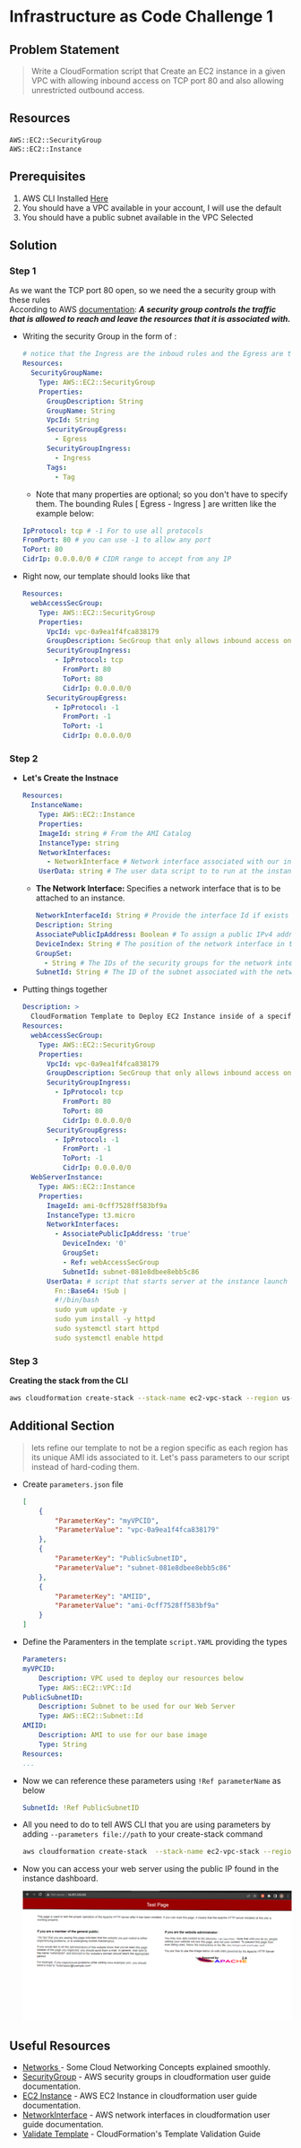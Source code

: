 # Infrastructure as Code Challenge 1
## Problem Statement


>
> Write a CloudFormation script that Create an EC2 instance in a given VPC with allowing inbound access on TCP port 80 and also allowing unrestricted outbound access.
## Resources
    AWS::EC2::SecurityGroup
    AWS::EC2::Instance

## Prerequisites
  1. AWS CLI Installed [Here](https://docs.aws.amazon.com/cli/latest/userguide/getting-started-install.html)
  2. You should have a VPC available in your account, I will use the default 
  3. You should have a public subnet available in the VPC Selected 

## Solution

### Step 1
As we want the TCP port 80 open, so we need the a security group with these rules <br>
According to AWS [documentation](https://docs.aws.amazon.com/vpc/latest/userguide/VPC_SecurityGroups.html): ***A security group controls the traffic that is allowed to reach and leave the resources that it is associated with.***
- Writing the security Group in the form of :
  ```yaml
  # notice that the Ingress are the inboud rules and the Egress are the outboud rules
  Resources:
    SecurityGroupName:
      Type: AWS::EC2::SecurityGroup
      Properties: 
        GroupDescription: String
        GroupName: String
        VpcId: String
        SecurityGroupEgress: 
          - Egress
        SecurityGroupIngress: 
          - Ingress
        Tags: 
          - Tag
  ```
    - Note that many properties are optional; so you don't have to specify them.
  The bounding Rules [ Egress - Ingress ] are written like the example below: 
    ```yaml
    IpProtocol: tcp # -1 For to use all protocols
    FromPort: 80 # you can use -1 to allow any port
    ToPort: 80
    CidrIp: 0.0.0.0/0 # CIDR range to accept from any IP
    ```

- Right now, our template should looks like that
    ```yaml
    Resources:
      webAccessSecGroup:
        Type: AWS::EC2::SecurityGroup
        Properties:
          VpcId: vpc-0a9ea1f4fca838179
          GroupDescription: SecGroup that only allows inbound access on TCP port 80 and allows unrestricted outbound access
          SecurityGroupIngress: 
            - IpProtocol: tcp
              FromPort: 80
              ToPort: 80
              CidrIp: 0.0.0.0/0
          SecurityGroupEgress: 
            - IpProtocol: -1
              FromPort: -1
              ToPort: -1
              CidrIp: 0.0.0.0/0
    ```

### Step 2
- <strong> Let's Create the Instnace </strong>
  ```yaml
  Resources:
    InstanceName:
      Type: AWS::EC2::Instance
      Properties: 
      ImageId: string # From the AMI Catalog
      InstanceType: string
      NetworkInterfaces:
        - NetworkInterface # Network interface associated with our instance
      UserData: string # The user data script to to run at the instance launch
  ```
  - <strong> The Network Interface: </strong> Specifies a network interface that is to be attached to an instance.
    ```yaml 
    NetworkInterfaceId: String # Provide the interface Id if exists
    Description: String 
    AssociatePublicIpAddress: Boolean # To assign a public IPv4 address
    DeviceIndex: String # The position of the network interface in the attachment order. A primary network interface has a device index of 0.
    GroupSet: 
      - String # The IDs of the security groups for the network interface
    SubnetId: String # The ID of the subnet associated with the network interface.
    ```


- Putting things together
  ```yaml
  Description: >
    CloudFormation Template to Deploy EC2 Instance inside of a specific VPC 
  Resources:
    webAccessSecGroup:
      Type: AWS::EC2::SecurityGroup
      Properties:
        VpcId: vpc-0a9ea1f4fca838179
        GroupDescription: SecGroup that only allows inbound access on TCP port 80 and allows unrestricted outbound access
        SecurityGroupIngress: 
          - IpProtocol: tcp
            FromPort: 80
            ToPort: 80
            CidrIp: 0.0.0.0/0
        SecurityGroupEgress: 
          - IpProtocol: -1
            FromPort: -1
            ToPort: -1
            CidrIp: 0.0.0.0/0
    WebServerInstance:
      Type: AWS::EC2::Instance
      Properties:
        ImageId: ami-0cff7528ff583bf9a
        InstanceType: t3.micro
        NetworkInterfaces:
          - AssociatePublicIpAddress: 'true'
            DeviceIndex: '0'
            GroupSet:
            - Ref: webAccessSecGroup
            SubnetId: subnet-081e8dbee8ebb5c86
        UserData: # script that starts server at the instance launch
          Fn::Base64: !Sub |
          #!/bin/bash
          sudo yum update -y
          sudo yum install -y httpd
          sudo systemctl start httpd
          sudo systemctl enable httpd
  ```

### Step 3

<strong> Creating the stack from the CLI</strong>
```bash
aws cloudformation create-stack --stack-name ec2-vpc-stack --region us-east-1 --template-body file://template.yml 
```

## Additional Section

>    lets refine our template to not be a region specific as each region has its unique AMI ids associated to it. Let's pass parameters to our script instead of hard-coding them.

- Create `parameters.json` file
    ```json
    [
        {
            "ParameterKey": "myVPCID",
            "ParameterValue": "vpc-0a9ea1f4fca838179"
        },
        {
            "ParameterKey": "PublicSubnetID",
            "ParameterValue": "subnet-081e8dbee8ebb5c86"
        },
        {
            "ParameterKey": "AMIID",
            "ParameterValue": "ami-0cff7528ff583bf9a"
        }
    ]
    ```
- Define the Paramenters in the template `script.YAML` providing the types 
    ```YAML
    Parameters: 
    myVPCID:
        Description: VPC used to deploy our resources below
        Type: AWS::EC2::VPC::Id
    PublicSubnetID:
        Description: Subnet to be used for our Web Server
        Type: AWS::EC2::Subnet::Id
    AMIID:
        Description: AMI to use for our base image
        Type: String
    Resources:
    ...
    ```
- Now we can reference these parameters using `!Ref parameterName` as below
    ```yaml
    SubnetId: !Ref PublicSubnetID
    ```

- All you need to do to tell AWS CLI that you are using parameters by adding `--parameters file://path` to your create-stack command
    
    ```bash
    aws cloudformation create-stack  --stack-name ec2-vpc-stack --region us-east-1 --template-body file://template.yml --parameters file://parameters.json
    ```
-   Now you can access your web server using the public IP found in the instance dashboard.

    ![image](Screenshot.png)

## Useful Resources #
- [Networks ](https://www.infoq.com/articles/aws-vpc-explained/) - Some Cloud Networking Concepts explained smoothly. 
- [SecurityGroup](https://docs.aws.amazon.com/AWSCloudFormation/latest/UserGuide/aws-properties-ec2-security-group.html) - AWS security groups in cloudformation user guide documentation.
- [EC2 Instance](https://docs.aws.amazon.com/AWSCloudFormation/latest/UserGuide/aws-properties-ec2-instance.html) - AWS EC2 Instance in cloudformation user guide documentation.
- [NetworkInterface](https://docs.aws.amazon.com/AWSCloudFormation/latest/UserGuide/aws-properties-ec2-network-iface-embedded.html) - AWS network interfaces in cloudformation user guide documentation.
- [Validate Template](https://docs.aws.amazon.com/AWSCloudFormation/latest/UserGuide/using-cfn-validate-template.html) - CloudFormation's Template Validation Guide
